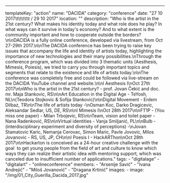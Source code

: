 ---
  templateKey: "action"
  name: "DACIDA"
  category: "conference"
  date: "27 10 2017\t\t\t\t\t / 29 10 2017"
  location: ""
  description: "Who is the artist in the 21st century? What makes his identity today and what role does he play? In what ways can it survive in today's economy? And to what extent is the community important and how to cooperate outside the borders?\n\nDACIDA is a fully online conference, developed via livestream, from Oct 27-29th 2017.\n\nThe DACIDA conference has been trying to raise key issues that accompany the life and identity of artists today, highlighting the importance of new technologies and their many possibilities.\nThrough the conference program, which was divided into 3 thematic units (Aesthesis, Mimesis, Poiesis), we tried to carry you through important topics and segments that relate to the existence and life of artists today.\n\nThe conference was completely free and could be followed via live-stream on the DACIDA YouTube channel and website.\n\nI Aesthesis I\nOct 27th 2017\n\nWho is the artist in the 21st century? - prof. Jovan Čekić and doc. mr. Maja Stankovic, RS\n\nArt Education in the Digital Age - TeYosh, NL\n(Teodora Stojkovic & Sofija Stankovic)\n\nDigital Movement - Erdem Dilbaz, TR\n\nThe life of artists today -\nOsman Koc, Darko Dragicevic, Aleksandar Sedlar, US, DE, RS\n\nI Mimesis I\nOct 28th 2017\n\nFT1P - (You miss one paper) - Milan Trbojevic, RS\n\nTeam, vision and toilet paper - Nana Radenković, RS\n\nVirtual identities - Vanja Smiljanić, PL\n\nBulb - (interdisciplinary experiment and diversity of perceptions) -\nJovan Stamatovic Karic, Nemanja Cerovac, Simon Maric, Pavle Jovovic, Milos Jovanovic - RS, US, JP, CH\n\nI Poesis I - HackARThon\nOct 28th 2017\n\nHackarton is conceived as a 24-hour creative challenge with the goal  to get young people from the field of art and culture to know which ways they can realize their artistic idea with mentoring support, which was canceled due to insufficient number of applications."
  tags:
    - "digitalage"
    - "digitalart"
    - "onlineconference"
  members:
    - "Arsenije Savić"
    - "Ivana Andrejić"
    - "Miloš Jovanović"
    - "Dragana Krtinić"
  images:
    -
      image: "/img/01_City_Guerilla_Dacida_2017.jpg"
